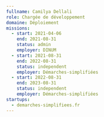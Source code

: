 ```yaml
---
fullname: Camilya Dellali
role: Chargée de développement  
domaine: Déploiement
missions:
  - start: 2021-04-06
    end: 2021-08-31
    status: admin
    employer: DINUM
  - start: 2021-08-31
    end: 2022-08-31
    status: independent
    employer: Démarches-simplifiées
  - start: 2022-08-31
    end: 2023-08-31
    status: independent
    employer: Démarches-simplifiées
startups:
  - demarches-simplifiees.fr
---
```


